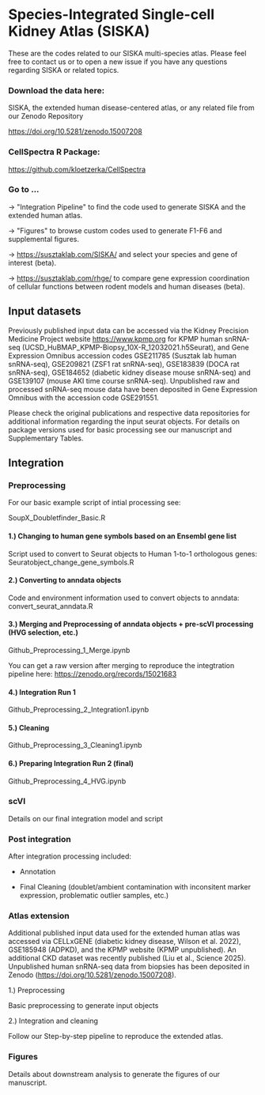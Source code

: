 # Species-Integrated Single-cell Kidney Atlas (SISKA)

These are the codes related to our SISKA multi-species atlas. Please feel free to contact us or to open a new issue if you have any questions regarding SISKA or related topics.

### Download the data here: 

SISKA, the extended human disease-centered atlas, or any related file from our Zenodo Repository

https://doi.org/10.5281/zenodo.15007208

### CellSpectra R Package: 

https://github.com/kloetzerka/CellSpectra 

### Go to ... 

-> "Integration Pipeline" to find the code used to generate SISKA and the extended human atlas.

-> "Figures" to browse custom codes used to generate F1-F6 and supplemental figures. 

-> https://susztaklab.com/SISKA/ and select your species and gene of interest (beta).

-> https://susztaklab.com/rhge/ to compare gene expression coordination of cellular functions between rodent models and human diseases (beta).

## Input datasets 

Previously published input data can be accessed via the Kidney Precision Medicine Project website https://www.kpmp.org for KPMP human snRNA-seq (UCSD_HuBMAP_KPMP-Biopsy_10X-R_12032021.h5Seurat), and Gene Expression Omnibus accession codes GSE211785 (Susztak lab human snRNA-seq), GSE209821 (ZSF1 rat snRNA-seq), GSE183839 (DOCA rat snRNA-seq), GSE184652 (diabetic kidney disease mouse snRNA-seq) and GSE139107 (mouse AKI time course snRNA-seq). Unpublished raw and processed snRNA-seq mouse data have been deposited in Gene Expression Omnibus with the accession code GSE291551. 

Please check the original publications and respective data repositories for additional information regarding the input seurat objects. For details on package versions used for basic processing see our manuscript and Supplementary Tables.

## Integration

### Preprocessing

For our basic example script of intial processing see:

SoupX_Doubletfinder_Basic.R

#### 1.) Changing to human gene symbols based on an Ensembl gene list

Script used to convert to Seurat objects to Human 1-to-1 orthologous genes:
Seuratobject_change_gene_symbols.R

#### 2.) Converting to anndata objects

Code and environment information used to convert objects to anndata:
convert_seurat_anndata.R

#### 3.) Merging and Preprocessing of anndata objects + pre-scVI processing (HVG selection, etc.)

Github_Preprocessing_1_Merge.ipynb

You can get a raw version after merging to reproduce the integtration pipeline here: 
https://zenodo.org/records/15021683

#### 4.) Integration Run 1

Github_Preprocessing_2_Integration1.ipynb

#### 5.) Cleaning

Github_Preprocessing_3_Cleaning1.ipynb

#### 6.) Preparing Integration Run 2 (final)

Github_Preprocessing_4_HVG.ipynb

### scVI

Details on our final integration model and script

### Post integration

After integration processing included:

- Annotation

- Final Cleaning (doublet/ambient contamination with inconsitent marker expression, problematic outlier samples, etc.)

### Atlas extension

Additional published input data used for the extended human atlas was accessed via CELLxGENE (diabetic kidney disease, Wilson et al. 2022), GSE185948 (ADPKD), and the KPMP website (KPMP unpublished). An additional CKD dataset was recently published (Liu et al., Science 2025). Unpublished human snRNA-seq data from biopsies has been deposited in Zenodo (https://doi.org/10.5281/zenodo.15007208).

1.) Preprocessing

Basic preprocessing to generate input objects

2.) Integration and cleaning

Follow our Step-by-step pipeline to reproduce the extended atlas.


### Figures

Details about downstream analysis to generate the figures of our manuscript.
